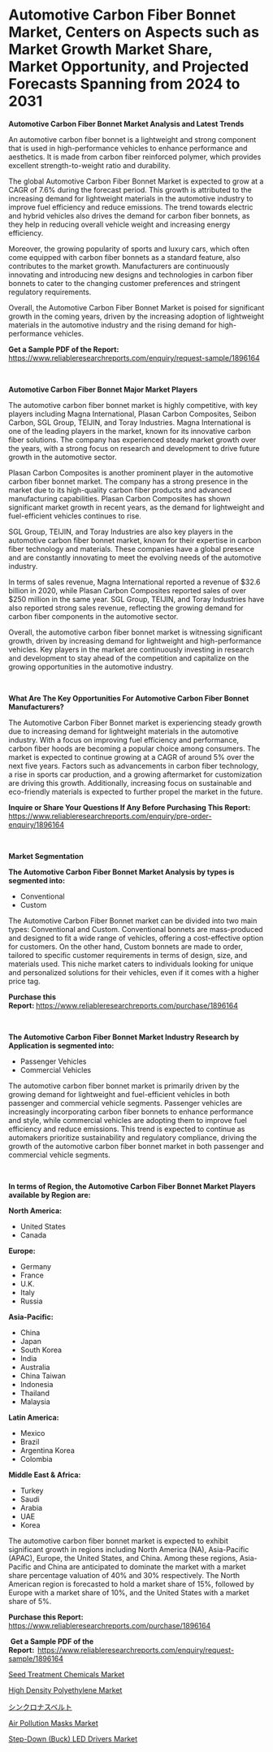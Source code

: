 <p><h1>Automotive Carbon Fiber Bonnet Market, Centers on Aspects such as Market Growth Market Share, Market Opportunity, and Projected Forecasts Spanning from 2024 to 2031</h1></p><p><strong>Automotive Carbon Fiber Bonnet Market Analysis and Latest Trends</strong></p>
<p><p>An automotive carbon fiber bonnet is a lightweight and strong component that is used in high-performance vehicles to enhance performance and aesthetics. It is made from carbon fiber reinforced polymer, which provides excellent strength-to-weight ratio and durability.</p><p>The global Automotive Carbon Fiber Bonnet Market is expected to grow at a CAGR of 7.6% during the forecast period. This growth is attributed to the increasing demand for lightweight materials in the automotive industry to improve fuel efficiency and reduce emissions. The trend towards electric and hybrid vehicles also drives the demand for carbon fiber bonnets, as they help in reducing overall vehicle weight and increasing energy efficiency.</p><p>Moreover, the growing popularity of sports and luxury cars, which often come equipped with carbon fiber bonnets as a standard feature, also contributes to the market growth. Manufacturers are continuously innovating and introducing new designs and technologies in carbon fiber bonnets to cater to the changing customer preferences and stringent regulatory requirements.</p><p>Overall, the Automotive Carbon Fiber Bonnet Market is poised for significant growth in the coming years, driven by the increasing adoption of lightweight materials in the automotive industry and the rising demand for high-performance vehicles.</p></p>
<p><strong>Get a Sample PDF of the Report:&nbsp;</strong> <a href="https://www.reliableresearchreports.com/enquiry/request-sample/1896164">https://www.reliableresearchreports.com/enquiry/request-sample/1896164</a></p>
<p>&nbsp;</p>
<p><strong>Automotive Carbon Fiber Bonnet Major Market Players</strong></p>
<p><p>The automotive carbon fiber bonnet market is highly competitive, with key players including Magna International, Plasan Carbon Composites, Seibon Carbon, SGL Group, TEIJIN, and Toray Industries. Magna International is one of the leading players in the market, known for its innovative carbon fiber solutions. The company has experienced steady market growth over the years, with a strong focus on research and development to drive future growth in the automotive sector.</p><p>Plasan Carbon Composites is another prominent player in the automotive carbon fiber bonnet market. The company has a strong presence in the market due to its high-quality carbon fiber products and advanced manufacturing capabilities. Plasan Carbon Composites has shown significant market growth in recent years, as the demand for lightweight and fuel-efficient vehicles continues to rise.</p><p>SGL Group, TEIJIN, and Toray Industries are also key players in the automotive carbon fiber bonnet market, known for their expertise in carbon fiber technology and materials. These companies have a global presence and are constantly innovating to meet the evolving needs of the automotive industry.</p><p>In terms of sales revenue, Magna International reported a revenue of $32.6 billion in 2020, while Plasan Carbon Composites reported sales of over $250 million in the same year. SGL Group, TEIJIN, and Toray Industries have also reported strong sales revenue, reflecting the growing demand for carbon fiber components in the automotive sector.</p><p>Overall, the automotive carbon fiber bonnet market is witnessing significant growth, driven by increasing demand for lightweight and high-performance vehicles. Key players in the market are continuously investing in research and development to stay ahead of the competition and capitalize on the growing opportunities in the automotive industry.</p></p>
<p>&nbsp;</p>
<p><strong>What Are The Key Opportunities For Automotive Carbon Fiber Bonnet Manufacturers?</strong></p>
<p><p>The Automotive Carbon Fiber Bonnet market is experiencing steady growth due to increasing demand for lightweight materials in the automotive industry. With a focus on improving fuel efficiency and performance, carbon fiber hoods are becoming a popular choice among consumers. The market is expected to continue growing at a CAGR of around 5% over the next five years. Factors such as advancements in carbon fiber technology, a rise in sports car production, and a growing aftermarket for customization are driving this growth. Additionally, increasing focus on sustainable and eco-friendly materials is expected to further propel the market in the future.</p></p>
<p><strong>Inquire or Share Your Questions If Any Before Purchasing This Report:</strong> <a href="https://www.reliableresearchreports.com/enquiry/pre-order-enquiry/1896164">https://www.reliableresearchreports.com/enquiry/pre-order-enquiry/1896164</a></p>
<p>&nbsp;</p>
<p><strong>Market Segmentation</strong></p>
<p><strong>The Automotive Carbon Fiber Bonnet Market Analysis by types is segmented into:</strong></p>
<p><ul><li>Conventional</li><li>Custom</li></ul></p>
<p><p>The Automotive Carbon Fiber Bonnet market can be divided into two main types: Conventional and Custom. Conventional bonnets are mass-produced and designed to fit a wide range of vehicles, offering a cost-effective option for customers. On the other hand, Custom bonnets are made to order, tailored to specific customer requirements in terms of design, size, and materials used. This niche market caters to individuals looking for unique and personalized solutions for their vehicles, even if it comes with a higher price tag.</p></p>
<p><strong>Purchase this Report:&nbsp;</strong><a href="https://www.reliableresearchreports.com/purchase/1896164">https://www.reliableresearchreports.com/purchase/1896164</a></p>
<p>&nbsp;</p>
<p><strong>The Automotive Carbon Fiber Bonnet Market Industry Research by Application is segmented into:</strong></p>
<p><ul><li>Passenger Vehicles</li><li>Commercial Vehicles</li></ul></p>
<p><p>The automotive carbon fiber bonnet market is primarily driven by the growing demand for lightweight and fuel-efficient vehicles in both passenger and commercial vehicle segments. Passenger vehicles are increasingly incorporating carbon fiber bonnets to enhance performance and style, while commercial vehicles are adopting them to improve fuel efficiency and reduce emissions. This trend is expected to continue as automakers prioritize sustainability and regulatory compliance, driving the growth of the automotive carbon fiber bonnet market in both passenger and commercial vehicle segments.</p></p>
<p>&nbsp;</p>
<p><strong>In terms of Region, the Automotive Carbon Fiber Bonnet Market Players available by Region are:</strong></p>
<p>
    <p> <strong> North America: </strong>
        <ul>
            <li>United States</li>
            <li>Canada</li>
        </ul>
        </p> 
    <p> <strong> Europe: </strong>
        <ul>
            <li>Germany</li>
            <li>France</li>
            <li>U.K.</li>
            <li>Italy</li>
            <li>Russia</li>
        </ul>
        </p> 
    <p> <strong> Asia-Pacific: </strong>
        <ul>
            <li>China</li>
            <li>Japan</li>
            <li>South Korea</li>
            <li>India</li>
            <li>Australia</li>
            <li>China Taiwan</li>
            <li>Indonesia</li>
            <li>Thailand</li>
            <li>Malaysia</li>
        </ul>
        </p> 
    <p> <strong> Latin America: </strong>
        <ul>
            <li>Mexico</li>
            <li>Brazil</li>
            <li>Argentina Korea</li>
            <li>Colombia</li>
        </ul>
        </p> 
    <p> <strong> Middle East & Africa: </strong>
        <ul>
            <li>Turkey</li>
            <li>Saudi</li>
            <li>Arabia</li>
            <li>UAE</li>
            <li>Korea</li>
        </ul>
    </p>
    </p>
<p><p>The automotive carbon fiber bonnet market is expected to exhibit significant growth in regions including North America (NA), Asia-Pacific (APAC), Europe, the United States, and China. Among these regions, Asia-Pacific and China are anticipated to dominate the market with a market share percentage valuation of 40% and 30% respectively. The North American region is forecasted to hold a market share of 15%, followed by Europe with a market share of 10%, and the United States with a market share of 5%.</p></p>
<p><strong>Purchase this Report: </strong><a href="https://www.reliableresearchreports.com/purchase/1896164">https://www.reliableresearchreports.com/purchase/1896164</a></p>
<p>&nbsp;<strong>Get a Sample PDF of the Report:&nbsp;&nbsp;</strong><a href="https://www.reliableresearchreports.com/enquiry/request-sample/1896164">https://www.reliableresearchreports.com/enquiry/request-sample/1896164</a></p>
<p><strong></strong></p>
<p><p><a href="https://simplistic-meeting-7ee.notion.site/Seed-Treatment-Chemicals-Market-Size-Furnishes-Valuable-Information-Encompassing-Market-Share-Marke-48da7c9b4f4e453fa2a6154731076645">Seed Treatment Chemicals Market</a></p><p><a href="https://view.publitas.com/reportprime-1/high-density-polyethylene-market-size-global-industry-overview-market-segmentation-and-forecast-2024-to-2031/">High Density Polyethylene Market</a></p><p><a href="https://medium.com/@heavengutkowski2023_37607/%E5%90%8C%E6%9C%9F%E3%83%99%E3%83%AB%E3%83%88%E5%B8%82%E5%A0%B4-2031%E5%B9%B4%E3%81%BE%E3%81%A7%E3%81%AE%E3%83%88%E3%83%AC%E3%83%B3%E3%83%89-%E4%BA%88%E6%B8%AC-%E7%AB%B6%E4%BA%89%E5%88%86%E6%9E%90-09c91da13def">シンクロナスベルト</a></p><p><a href="https://natural-crush-b99.notion.site/Air-Pollution-Masks-Market-Size-Market-Trends-and-Growth-Outlook-forecasted-for-period-from-2024-t-8a71ce3cbeba43a3be5e01f36019c0b1">Air Pollution Masks Market</a></p><p><a href="https://github.com/dimitrishawkinswaynenp91rgz/Market-Research-Report-List-1/blob/main/step-down-buck-led-drivers-market.md">Step-Down (Buck) LED Drivers Market</a></p></p>